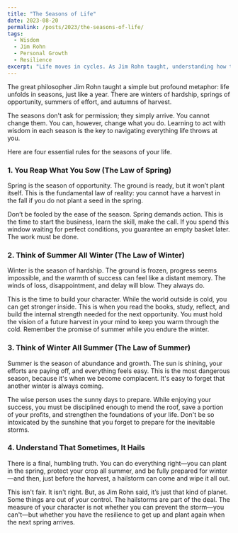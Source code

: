 ```yaml
---
title: "The Seasons of Life"
date: 2023-08-20
permalink: /posts/2023/the-seasons-of-life/
tags:
  - Wisdom
  - Jim Rohn
  - Personal Growth
  - Resilience
excerpt: "Life moves in cycles. As Jim Rohn taught, understanding how to act in each season is the secret to a well-lived life. The rules are simple, but not easy."
---
```


The great philosopher Jim Rohn taught a simple but profound metaphor: life unfolds in seasons, just like a year. There are winters of hardship, springs of opportunity, summers of effort, and autumns of harvest.

The seasons don't ask for permission; they simply arrive. You cannot change them. You can, however, change what you do. Learning to act with wisdom in each season is the key to navigating everything life throws at you.

Here are four essential rules for the seasons of your life.

### 1. You Reap What You Sow (The Law of Spring)

Spring is the season of opportunity. The ground is ready, but it won’t plant itself. This is the fundamental law of reality: you cannot have a harvest in the fall if you do not plant a seed in the spring.

Don’t be fooled by the ease of the season. Spring demands action. This is the time to start the business, learn the skill, make the call. If you spend this window waiting for perfect conditions, you guarantee an empty basket later. The work must be done.

### 2. Think of Summer All Winter (The Law of Winter)

Winter is the season of hardship. The ground is frozen, progress seems impossible, and the warmth of success can feel like a distant memory. The winds of loss, disappointment, and delay will blow. They always do.

This is the time to build your character. While the world outside is cold, you can get stronger inside. This is when you read the books, study, reflect, and build the internal strength needed for the next opportunity. You must hold the vision of a future harvest in your mind to keep you warm through the cold. Remember the promise of summer while you endure the winter.

### 3. Think of Winter All Summer (The Law of Summer)

Summer is the season of abundance and growth. The sun is shining, your efforts are paying off, and everything feels easy. This is the most dangerous season, because it's when we become complacent. It's easy to forget that another winter is always coming.

The wise person uses the sunny days to prepare. While enjoying your success, you must be disciplined enough to mend the roof, save a portion of your profits, and strengthen the foundations of your life. Don't be so intoxicated by the sunshine that you forget to prepare for the inevitable storms.

### 4. Understand That Sometimes, It Hails

There is a final, humbling truth. You can do everything right—you can plant in the spring, protect your crop all summer, and be fully prepared for winter—and then, just before the harvest, a hailstorm can come and wipe it all out.

This isn't fair. It isn't right. But, as Jim Rohn said, it’s just that kind of planet. Some things are out of your control. The hailstorms are part of the deal. The measure of your character is not whether you can prevent the storm—you can't—but whether you have the resilience to get up and plant again when the next spring arrives.